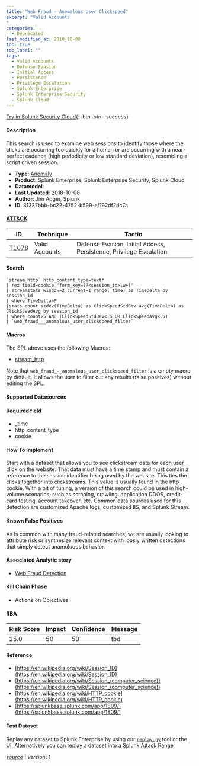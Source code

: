 ```yaml
---
title: "Web Fraud - Anomalous User Clickspeed"
excerpt: "Valid Accounts
"
categories:
  - Deprecated
last_modified_at: 2018-10-08
toc: true
toc_label: ""
tags:
  - Valid Accounts
  - Defense Evasion
  - Initial Access
  - Persistence
  - Privilege Escalation
  - Splunk Enterprise
  - Splunk Enterprise Security
  - Splunk Cloud
---
```




[Try in Splunk Security Cloud](https://www.splunk.com/en_us/cyber-security.html){: .btn .btn--success}

#### Description

This search is used to examine web sessions to identify those where the clicks are occurring too quickly for a human or are occurring with a near-perfect cadence (high periodicity or low standard deviation), resembling a script driven session.

- **Type**: [Anomaly](https://github.com/splunk/security_content/wiki/object-Analytic-Types)
- **Product**: Splunk Enterprise, Splunk Enterprise Security, Splunk Cloud
- **Datamodel**: 
- **Last Updated**: 2018-10-08
- **Author**: Jim Apger, Splunk
- **ID**: 31337bbb-bc22-4752-b599-ef192df2dc7a


#### [ATT&CK](https://attack.mitre.org/)

| ID             | Technique        |  Tactic             |
| -------------- | ---------------- |-------------------- |
| [T1078](https://attack.mitre.org/techniques/T1078/) | Valid Accounts | Defense Evasion, Initial Access, Persistence, Privilege Escalation |

#### Search

```
`stream_http` http_content_type=text* 
| rex field=cookie "form_key=(?<session_id>\w+)" 
| streamstats window=2 current=1 range(_time) as TimeDelta by session_id 
| where TimeDelta>0 
|stats count stdev(TimeDelta) as ClickSpeedStdDev avg(TimeDelta) as ClickSpeedAvg by session_id 
| where count>5 AND (ClickSpeedStdDev<.5 OR ClickSpeedAvg<.5) 
| `web_fraud___anomalous_user_clickspeed_filter`
```

#### Macros
The SPL above uses the following Macros:
* [stream_http](https://github.com/splunk/security_content/blob/develop/macros/stream_http.yml)

Note that `web_fraud_-_anomalous_user_clickspeed_filter` is a empty macro by default. It allows the user to filter out any results (false positives) without editing the SPL.

#### Supported Datasources


#### Required field
* _time
* http_content_type
* cookie


#### How To Implement
Start with a dataset that allows you to see clickstream data for each user click on the website. That data must have a time stamp and must contain a reference to the session identifier being used by the website. This ties the clicks together into clickstreams. This value is usually found in the http cookie. With a bit of tuning, a version of this search could be used in high-volume scenarios, such as scraping, crawling, application DDOS, credit-card testing, account takeover, etc. Common data sources used for this detection are customized Apache logs, customized IIS, and Splunk Stream.

#### Known False Positives
As is common with many fraud-related searches, we are usually looking to attribute risk or synthesize relevant context with loosly written detections that simply detect anamoluous behavior.

#### Associated Analytic story
* [Web Fraud Detection](/stories/web_fraud_detection)


#### Kill Chain Phase
* Actions on Objectives



#### RBA

| Risk Score  | Impact      | Confidence   | Message      |
| ----------- | ----------- |--------------|--------------|
| 25.0 | 50 | 50 | tbd |




#### Reference

* [https://en.wikipedia.org/wiki/Session_ID](https://en.wikipedia.org/wiki/Session_ID)
* [https://en.wikipedia.org/wiki/Session_(computer_science)](https://en.wikipedia.org/wiki/Session_(computer_science))
* [https://en.wikipedia.org/wiki/HTTP_cookie](https://en.wikipedia.org/wiki/HTTP_cookie)
* [https://splunkbase.splunk.com/app/1809/](https://splunkbase.splunk.com/app/1809/)



#### Test Dataset
Replay any dataset to Splunk Enterprise by using our [`replay.py`](https://github.com/splunk/attack_data#using-replaypy) tool or the [UI](https://github.com/splunk/attack_data#using-ui).
Alternatively you can replay a dataset into a [Splunk Attack Range](https://github.com/splunk/attack_range#replay-dumps-into-attack-range-splunk-server)



[*source*](https://github.com/splunk/security_content/tree/develop/detections/deprecated/web_fraud_-_anomalous_user_clickspeed.yml) \| *version*: **1**
